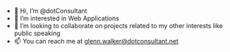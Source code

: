 - 👋 Hi, I’m @dotConsultant
- 👀 I’m interested in Web Applications
- 💞️ I’m looking to collaborate on projects related to my other interests like public speaking
- 📫 You can reach me at glenn.walker@dotconsultant.net

<!---
dotConsultant/dotConsultant is a ✨ special ✨ repository because its `README.md` (this file) appears on your GitHub profile.
You can click the Preview link to take a look at your changes.
--->
